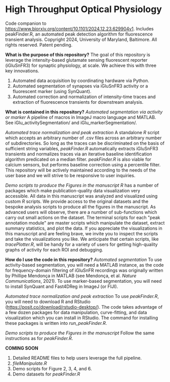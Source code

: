 # High Throughput Optical Physiology
Code companion to https://www.biorxiv.org/content/10.1101/2024.12.23.629904v1. Includes peakFinder.R, an automated peak detection algorithm for fluorescence transient analysis. Copyright 2024, University of Maryland, Baltimore. All rights reserved. Patent pending.


**What is the purpose of this repository?**
The goal of this repository is leverage the intensity-based glutamate sensing fluorescent reporter (iGluSnFR3) for synaptic physiology, at scale.
We achieve this with three key innovations.
1) Automated data acquisition by coordinating hardware via Python.
2) Automated segmentation of synapses via iGluSnFR3 activity or a fluorescent marker (using SynQuant).
3) Automated correction and normalization of intensity-time traces and extraction of fluorescence transients for downstream analysis.

**What is contained in this repository?**
_Automated segmentation via activity or marker_
A pipeline of macros in ImageJ macro language and MATLAB. See iGlu_activitySegmentation/ and iGlu_markerSegmentation/.

_Automated trace normalization and peak extraction_
A standalone _R_ script which accepts an arbitrary number of .csv files across an arbitrary number of subdirectories. So long as the traces can be discriminated on the basis of sufficient string variables, _peakFinder.R_ automatically extracts iGluSnFR3 transients and normalizes traces via an iterative baseline identification algorithm predicated on a median filter. _peakFinder.R_ is also viable for calcium sensors, but performs baseline correction using a percentile filter. This repository will be actively maintained according to the needs of the user base and we will strive to be responsive to user inquiries.  

_Demo scripts to produce the Figures in the manuscript_
_R_ has a number of packages which make publication-quality data visualization very accessible. All data in this manuscript was analyzed and visualized using custom _R_ scripts. We provide access to the original datasets and the bespoke analysis scripts to produce all the figures in the manuscript. As advanced users will observe, there are a number of sub-functions which carry out small actions on the dataset. The terminal scripts for each "peak annotation module" are master scripts which manipulate the dataset, extract summary statistics, and plot the data. If you appreciate the visualizations in this manuscript and are feeling brave, we invite you to inspect the scripts and take the visualizations you like. We anticipate that certain scripts, like _tracePlotter.R_, will be handy for a variety of users for getting high-quality graphs of activity for each ROI and debugging.

**How do I use the code in this repository?**
_Automated segmentation_
To use activity-based segmentation, you will need a MATLAB instance, as the code for frequency-domain filtering of iGluSnFR recordings was originally written by Phillipe Mendonça in MATLAB (see Mendonça, et al. _Nature Communications_, 2021). 
To use marker-based segmentation, you will need to install SynQuant and Fast4DReg in ImageJ (or FIJI).

_Automated trace normalization and peak extraction_
To use _peakFinder.R_, you will need to download R and RStudio (https://posit.co/download/rstudio-desktop/). The code takes advantage of a few dozen packages for data manipulation, curve-fitting, and data visualization which you can install in RStudio. The command for installing these packages is written into _run_peakFinder.R_.  

_Demo scripts to produce the Figures in the manuscript_
Follow the same instructions as for _peakFinder.R_.

**COMING SOON**
1) Detailed README files to help users leverage the full pipeline.
2) _fileManipulate.R_
3) Demo scripts for Figure 2, 3, 4, and 6.
4) Demo datasets for _peakFinder.R_


